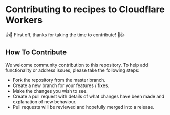 # Contributing to recipes to Cloudflare Workers

👍🎉 First off, thanks for taking the time to contribute! 🎉👍

## How To Contribute

We welcome community contribution to this repository. To help add functionality or address issues, please take the following steps:

* Fork the repository from the master branch.
* Create a new branch for your features / fixes.
* Make the changes you wish to see.
* Create a pull request with details of what changes have been made and explanation of new behaviour.
* Pull requests will be reviewed and hopefully merged into a release.